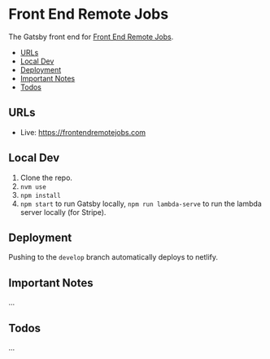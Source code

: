 # Front End Remote Jobs

The Gatsby front end for [Front End Remote Jobs](https://frontendremotejobs.com).

 - [URLs](#urls)
 - [Local Dev](#local-dev)
 - [Deployment](#deployment)
 - [Important Notes](#important-notes)
 - [Todos](#todos)

## URLs

 - Live: https://frontendremotejobs.com

## Local Dev
 1. Clone the repo.
 1. `nvm use`
 1. `npm install`
 1. `npm start` to run Gatsby locally,  `npm run lambda-serve` to run the lambda server locally (for Stripe).

## Deployment
Pushing to the `develop` branch automatically deploys to netlify.

## Important Notes
...

## Todos
...